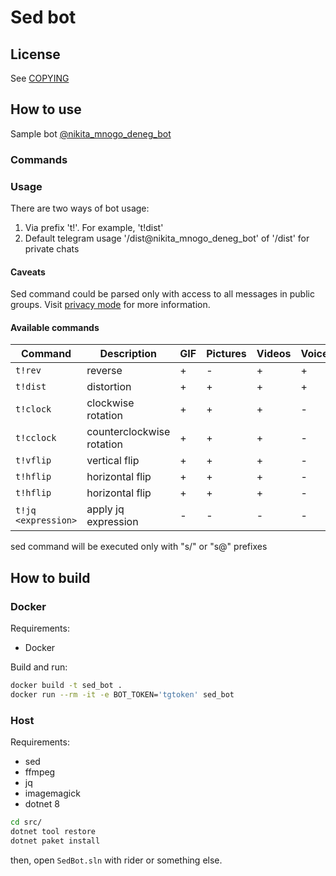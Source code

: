 # Sed bot

## License

See [COPYING](COPYING)

## How to use

Sample bot [@nikita_mnogo_deneg_bot](https://t.me/nikita_mnogo_deneg_bot)

### Commands

### Usage

There are two ways of bot usage:

1. Via prefix 't!'. For example, 't!dist'
2. Default telegram usage '/dist@nikita_mnogo_deneg_bot' of '/dist' for private chats

#### Caveats

Sed command could be parsed only with access to all messages in public groups. Visit [privacy mode](https://core.telegram.org/bots/features#privacy-mode) for more information.

#### Available commands

| Command             | Description               | GIF   | Pictures | Videos | Voices | Music | Text |
|---------------------|---------------------------|-------|----------|--------|--------|-------|------|
| `t!rev`             | reverse                   | +     | -        | +      | +      | +     | -    |
| `t!dist`            | distortion                | +     | +        | +      | +      | +     | -    |
| `t!clock`           | clockwise rotation        | +     | +        | +      | -      | -     | -    |
| `t!cclock`          | counterclockwise rotation | +     | +        | +      | -      | -     | -    |
| `t!vflip`           | vertical flip             | +     | +        | +      | -      | -     | -    |
| `t!hflip`           | horizontal flip           | +     | +        | +      | -      | -     | -    |
| `t!hflip`           | horizontal flip           | +     | +        | +      | -      | -     | -    |
| `t!jq <expression>` | apply jq expression        | -     | -        | -      | -      | -     | +    |

sed command will be executed only with "s/" or "s@" prefixes

## How to build

### Docker

Requirements:

* Docker

Build and run:

```bash
docker build -t sed_bot .
docker run --rm -it -e BOT_TOKEN='tgtoken' sed_bot
```

### Host

Requirements:

* sed
* ffmpeg
* jq
* imagemagick
* dotnet 8

```bash
cd src/
dotnet tool restore
dotnet paket install
```

then, open `SedBot.sln` with rider or something else.
